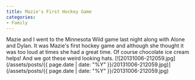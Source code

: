 ```yaml
---
title: Mazie's First Hockey Game
categories:
- Family
---
```


Mazie and I went to the Minnesota Wild game last night along with Alone and Dylan. It was Mazie's first hockey game and although she thought it was too loud at times she had a great time. Of course chocolate ice cream helps! And we got these weird looking hats.
[![20131006-212059.jpg](/assets/posts/{{ page.date | date: "%Y" }}/20131006-212059.jpg)](/assets/posts/{{ page.date | date: "%Y" }}/20131006-212059.jpg)
